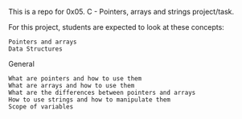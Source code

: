 This is a repo for 0x05. C - Pointers, arrays and strings project/task.



For this project, students are expected to look at these concepts:

    Pointers and arrays
    Data Structures



General

    What are pointers and how to use them
    What are arrays and how to use them
    What are the differences between pointers and arrays
    How to use strings and how to manipulate them
    Scope of variables

